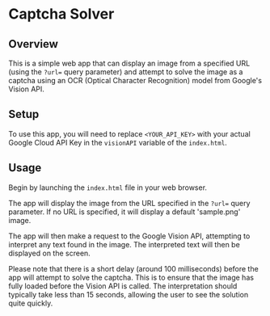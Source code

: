 # Captcha Solver

## Overview
This is a simple web app that can display an image from a specified URL (using the `?url=` query parameter) and attempt to solve the image as a captcha using an OCR (Optical Character Recognition) model from Google's Vision API.

## Setup
To use this app, you will need to replace `<YOUR_API_KEY>` with your actual Google Cloud API Key in the `visionAPI` variable of the `index.html`.

## Usage
Begin by launching the `index.html` file in your web browser.

The app will display the image from the URL specified in the `?url=` query parameter. If no URL is specified, it will display a default 'sample.png' image.

The app will then make a request to the Google Vision API, attempting to interpret any text found in the image. The interpreted text will then be displayed on the screen.

Please note that there is a short delay (around 100 milliseconds) before the app will attempt to solve the captcha. This is to ensure that the image has fully loaded before the Vision API is called. The interpretation should typically take less than 15 seconds, allowing the user to see the solution quite quickly.